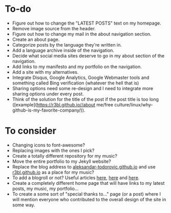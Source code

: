 # To-do

* Figure out how to change the "LATEST POSTS" text on my homepage.
* Remove image source from the header.
* Figure out how to change my mail in the about navigation section.
* Create an about page.
* Categorize posts by the language they're written in.
* Add a language archive inside of the navigation.
* Decide what social media sites deserve to go in my about section of the navigation.
* Add links to my manifesto and my portfolio on the navigation.
* Add a site with my alternatives.
* Integrate Disqus, Google Analytics, Google Webmaster tools and something called Bing verification (whatever the hell that is)
* Sharing options need some re-design and I need to integrate more sharing options under every post.
* Think of the solution for the title of the post if the post title is too long ([example](https://r3bl.github.io//about me/free culture/linux/why-github-is-my-favorite-company/)).

# To consider

* Changing icons to font-awesome?
* Replacing images with the ones I pick?
* Create a totally different repository for my music?
* Move the entire portfolio to my Jekyll website?
* Replace the blog address to [aleksandar-todorovic.github.io](http://aleksandar-todorovic.github.io/) and use [r3bl.github.io](http://r3bl.github.io/) as a place for my music?
* To add a blogroll or not? Useful articles [here](http://www.bloggersentral.com/2012/10/do-you-really-need-blogroll.html), [here](http://www.blogworld.com/2010/08/17/to-blogroll-or-not-to-blogroll/) and [here](http://www.chrisg.com/another-good-reason-to-not-have-a-blogroll/).
* Create a completely different home page that will have links to my latest posts, my music, my portfolio...
* To create a some sort of "special thanks to..." page (or a post) where I will mention everyone who contributed to the overall design of the site in some way.
